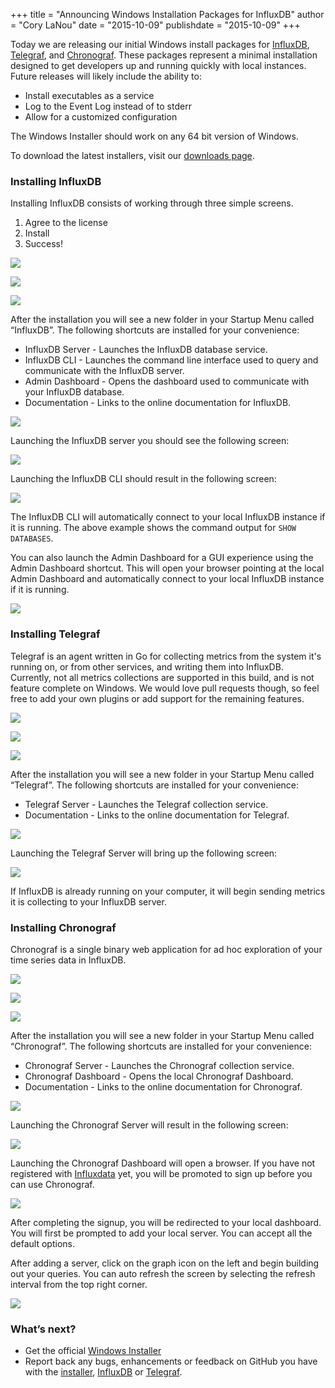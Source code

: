 +++
title = "Announcing Windows Installation Packages for InfluxDB"
author = "Cory LaNou"
date = "2015-10-09"
publishdate = "2015-10-09"
+++

Today we are releasing our initial Windows install packages for [InfluxDB](https://influxdb.com/), [Telegraf](https://github.com/influxdb/telegraf),  and [Chronograf](https://influxdb.com/chronograf/).  These packages represent a minimal installation designed to get developers up and running quickly with local instances. Future releases will likely include the ability to:

* Install executables as a service
* Log to the Event Log instead of to stderr
* Allow for a customized configuration

The Windows Installer should work on any 64 bit version of Windows.

To download the latest installers, visit our [downloads page](https://influxdb.com/download/index.html).

### Installing InfluxDB

Installing InfluxDB consists of working through three simple screens.

1. Agree to the license
2. Install
3. Success!

![](/img/blog/windows/image10.png)

![](/img/blog/windows/image13.png)

![](/img/blog/windows/image07.png)

After the installation you will see a new folder in your Startup Menu called “InfluxDB”.  The following shortcuts are installed for your convenience:

* InfluxDB Server - Launches the InfluxDB database service.
* InfluxDB CLI - Launches the command line interface used to query and communicate with the InfluxDB server.
* Admin Dashboard - Opens the dashboard used to communicate with your InfluxDB database.
* Documentation - Links to the online documentation for InfluxDB.

![](/img/blog/windows/image15.png)

Launching the InfluxDB server you should see the following screen:
 
![](/img/blog/windows/image14.png)

Launching the InfluxDB CLI should result in the following screen:

![](/img/blog/windows/image17.png)

The InfluxDB CLI will automatically connect to your local InfluxDB instance if it is running.  The above example shows the command output for `SHOW DATABASES`.

You can also launch the Admin Dashboard for a GUI experience using the Admin Dashboard shortcut.  This will open your browser pointing at the local Admin Dashboard and automatically connect to your local InfluxDB instance if it is running.

![](/img/blog/windows/image18.png)

### Installing Telegraf

Telegraf is an agent written in Go for collecting metrics from the system it's running on, or from other services, and writing them into InfluxDB.  Currently, not all metrics collections are supported in this build, and is not feature complete on Windows.  We would love pull requests though, so feel free to add your own plugins or add support for the remaining features.

![](/img/blog/windows/image08.png)

![](/img/blog/windows/image11.png)

![](/img/blog/windows/image06.png)

After the installation you will see a new folder in your Startup Menu called “Telegraf”.  The following shortcuts are installed for your convenience:

* Telegraf Server - Launches the Telegraf collection service.
* Documentation - Links to the online documentation for Telegraf.

![](/img/blog/windows/image04.png)

Launching the Telegraf Server will bring up the following screen:

![](/img/blog/windows/image02.png)

If InfluxDB is already running on your computer, it will begin sending metrics it is collecting to your InfluxDB server.

### Installing Chronograf

Chronograf is a single binary web application for ad hoc exploration of your time series data in InfluxDB.

![](/img/blog/windows/image00.png)

![](/img/blog/windows/image03.png)

![](/img/blog/windows/image01.png)

After the installation you will see a new folder in your Startup Menu called “Chronograf”.  The following shortcuts are installed for your convenience:

* Chronograf Server - Launches the Chronograf collection service.
* Chronograf Dashboard - Opens the local Chronograf Dashboard.
* Documentation - Links to the online documentation for Chronograf.

![](/img/blog/windows/image09.png)

Launching the Chronograf Server will result in the following screen:

![](/img/blog/windows/image05.png)

Launching the Chronograf Dashboard will open a browser.  If you have not registered with [Influxdata](https://enterprise.influxdata.com/) yet, you will be promoted to sign up before you can use Chronograf.

![](/img/blog/windows/image16.png)

After completing the signup, you will be redirected to your local dashboard.  You will first be prompted to add your local server.  You can accept all the default options.

After adding a server, click on the graph icon on the left and begin building out your queries.  You can auto refresh the screen by selecting the refresh interval from the top right corner.

![](/img/blog/windows/image12.png)

### What’s next?

* Get the official [Windows Installer](https://influxdb.com/download/)
* Report back any bugs, enhancements or feedback on GitHub you have with the [installer](https://github.com/influxdb/windows-packager), [InfluxDB](https://github.com/influxdb/influxdb) or [Telegraf](https://github.com/influxdb/telegraf).


